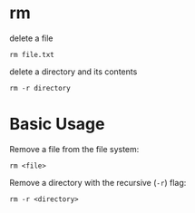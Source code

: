 # rm

delete a file

    rm file.txt


delete a directory and its contents

    rm -r directory



# Basic Usage

Remove a file from the file system:

    rm <file>


Remove a directory with the recursive (`-r`) flag:

    rm -r <directory>


